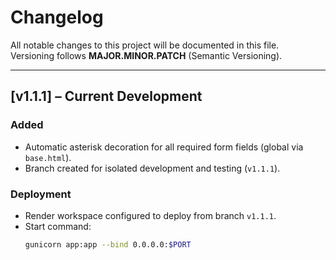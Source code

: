 # Changelog

All notable changes to this project will be documented in this file.  
Versioning follows **MAJOR.MINOR.PATCH** (Semantic Versioning).

---

## [v1.1.1] – Current Development
### Added
- Automatic asterisk decoration for all required form fields (global via `base.html`).
- Branch created for isolated development and testing (`v1.1.1`).

### Deployment
- Render workspace configured to deploy from branch `v1.1.1`.
- Start command:
  ```bash
  gunicorn app:app --bind 0.0.0.0:$PORT
